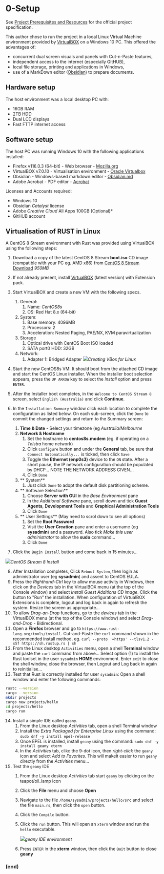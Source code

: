 # 0-Setup
See [Project Prerequisites and Resources](https://liveproject.manning.com/module/1555_1_5/dynamic-programming-rust/introduction/prerequisites-and-resources?) for the official project specification.

This author chose to run the project in a local Linux Virtual Machine environment provided by [VirtualBOX](https://www.virtualbox.org) on a Windows 10 PC. This offered the advantages of: 
* concurrent dual screen visuals and panels with Cut-n-Paste features,
* independent access to the internet (especially GitHUB),
* local file storage, printing and applications in Windows,
* use of a MarkDown editor ([Obsidian](https://obsidian.md)) to prepare documents.

## Hardware setup
The host environment was a local desktop PC with:
* 16GB RAM
* 2TB HDD
* Dual LCD displays
* Fast FTTP internet access

## Software setup
The host PC was running Windows 10 with the following applications installed:
* Firefox v116.0.3 (64-bit) - Web browser - [Mozilla.org](https://www.mozilla.org/en-US/firefox/new)
* VirtualBOX v7.0.10 - Virtualisation environment - [Oracle Virtualbox](https://www.virtualbox.org)
* Obsidian - Windows-based markdown editor - [Obsidian.md](https://obsidian.md)
* Adobe Acrobat - PDF editor - [Acrobat](https://www.adobe.com/au/acrobat.html)

Licenses and Accounts required:
* Windows 10
* Obsidian *Catalyst* license
* Adobe *Creative Cloud* All Apps 100GB (Optional)*
*  GitHUB account

## Virtualisation of RUST in Linux
A CentOS 8 Stream environment with Rust was provided using VirtualBOX using the following steps:
1. Download a copy of the latest CentOS 8 Stream **boot.iso** CD image (compatible with your PC eg. AMD x86) from [CentOS 8 Stream Download](http://isoredirect.centos.org/centos/8-stream/isos/x86_64/) *950MB*
2. If not already present, install [VirtualBOX](https://www.virtualbox.org/wiki/Downloads) (latest version) with Extension pack.
3. Start VirtualBOX and create a new VM with the following specs.
   
	1. General:
		1. Name: *CentOS8s*
		2. OS: Red Hat 8.x (64-bit)
	2. System:
		1. Base memory: 4096MB
		2. Processors: 2
		3. Acceleration: Nested Paging, PAE/NX, KVM paravirtualization
	3. Storage
		1. Optical drive with CentOS Boot ISO loaded
		2. SATA port0 HDD: 32GB
	4. Network:
		1. Adapter 1: Bridged Adapter
![](VBoxVMspecs.png)_Creating VBox for Linux_

4. Start the new CentOS8s VM. It should boot from the attached CD image and start the CentOS Linux installer. When the installer boot selection appears, press the `UP ARROW` key to select the *Install* option and press `ENTER`.
5. After the Installer boot completes, in the `Welcome to CentOS Stream 8` screen, select `English (Australia)` and click **Continue**.
6. In the `Installation Summary` window click each location to complete the configuration as listed below. On each sub-screen, click the `Done` to commit the changed settings and return to the Summary screen:
	1. **Time & Date** - Select your timezone (eg *Australia/Melbourne*
	2. **Network & Hostname**
		1. Set the hostname to **centos8s.modem** (eg. if operating on a *Telstra* home network)
		2. Click `Configure` button and under the **General** tab, be sure that `Connect Automatically...` is ticked, then click `Save`
		3. Toggle the **Ethernet (enp0s3)** device to the `ON` state. After a short pause, the IP network configuration should be populated by DHCP... NOTE THE NETWORK ADDRESS GIVEN...
		4. Click `Done`
	3. ** System**
		1. Just click `Done` to adopt the default disk partitioning scheme.
	4. ** Software Selection**
		1. Choose **Server with GUI** in the *Base Environment* pane
		2. In the *Additional Software* pane, scroll down and tick **Guest Agents**, **Development Tools** and **Graphical Administration Tools**
		3. Click `Done`
	5. ** User Settings**  (May need to scrol down to see all options)
		1. Set the **Root Password**
		2. Visit the **User Creation** pane and enter a username (eg **sysadmin**) and a password. Also tick *Make this user administrator* to allow the **sudo** command...
		3. Click `Done`
7. Click the `Begin Install` button and come back in 15 minutes...
   
![](CentOS8s_Install_Summary.png)_CentOS Stream 8 Install_

8. After Installation completes, Click `Reboot System`, then login as administrator user (eg **sysadmin**) and assent to CentOS EULA.
9. Press the *Righthand-Ctrl* key to allow mouse activity in Windows, then click on the *Devices* tab in the VirtualBOX menu (at the top of the Console window) and select *Install Guest Additions CD image*. Click the button to "Run" the installation. When configuration of VirtualBOX Extensions is complete, logout and log back in again to refresh the system. Resize the screen as appropriate...
10. To allow *Drag-an-Drop* functions, go to the *devices* tab in the VirtualBOX menu (at the top of the Console window) and select  *Drag-and-Drop* - Bidirectional.
11. Open a **Firefox** browser and go to `https://www.rust-lang.org/tools/install`. Cut-and-Paste the `curl` command shown in the recommended install method. eg. `curl --proto '=https' --tlsv1.2 -sSf https://sh.rustup.rs | sh`
12. From the Linux desktop `Activities` menu, open a shell **Terminal** window and paste the `curl` command from above... Select option (1) to install the Rust toolset in the user `sysadmin` **HOME** environment. Enter `exit` to close the shell window, close the browser, then Logout and Log back in again to reinitialise...
13. Test that Rust is correctly installed for user `sysadmin`: Open a shell window and enter the following commands:
``` bash
rustc --version
cargo --version
mkdir projects
cargo new projects/hello
cd projects/hello
cargo run
```
14. Install a simple IDE called `geany`.
	1. From the Linux desktop *Activities* tab, open a shell Terminal window
	2. Install the *Extra Packaged for Enterprise Linux* using the command: `sudo dnf -y install epel-release`
	3. Once EPEL is installed, install `geany` using the command: `sudo dnf -y install geany xterm`
	4. In the *Activities* tab, clikc the 9-dot icon, then *right-click* the `geany` icon and select *Add to Favorites*. This will makeit easier to run `geany` directly from the *Activities* menu...
15. Test the `geany` IDE
	1. From the Linux desktop *Activities* tab start `geany` by clicking on the teapot/oil_lamp icon
	2. Click the **File** menu and choose **Open**
	3. Navigate to the file `/home/sysadmin/projects/hello/src` and select the file `main.rs`, then click the `open` button.
	4. Click the `Compile` button.
	5. Click the `run` button. This will open an `xterm` window and run the `hello` executable.
	   
	   ![](geany_IDE.png)_geany IDE environment_
	   
	6. Press `ENTER` in the **xterm** window, then click the `Quit` button to close **geany**


### (end)
